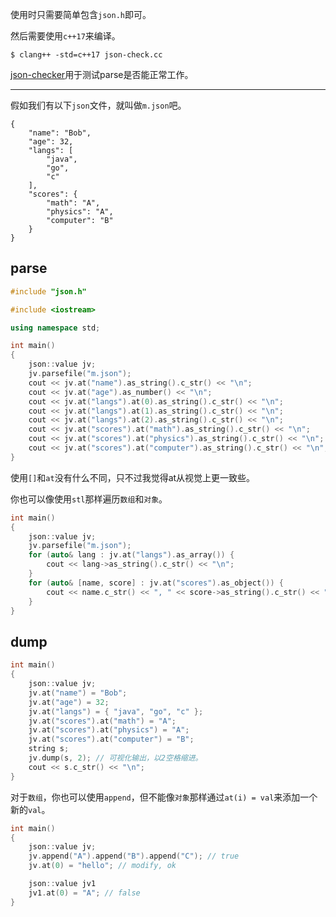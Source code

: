 使用时只需要简单包含`json.h`即可。

然后需要使用`c++17`来编译。

```
$ clang++ -std=c++17 json-check.cc
```

[json-checker](https://www.json.org/JSON_checker/)用于测试parse是否能正常工作。

---
假如我们有以下`json`文件，就叫做`m.json`吧。
```
{
    "name": "Bob",
    "age": 32,
    "langs": [
        "java",
        "go",
        "c"
    ],
    "scores": {
        "math": "A",
        "physics": "A",
        "computer": "B"
    }
}
```
parse
---
```cpp
#include "json.h"

#include <iostream>

using namespace std;

int main()
{
    json::value jv;
    jv.parsefile("m.json");
    cout << jv.at("name").as_string().c_str() << "\n";
    cout << jv.at("age").as_number() << "\n";
    cout << jv.at("langs").at(0).as_string().c_str() << "\n";
    cout << jv.at("langs").at(1).as_string().c_str() << "\n";
    cout << jv.at("langs").at(2).as_string().c_str() << "\n";
    cout << jv.at("scores").at("math").as_string().c_str() << "\n";
    cout << jv.at("scores").at("physics").as_string().c_str() << "\n";
    cout << jv.at("scores").at("computer").as_string().c_str() << "\n";
}
```
使用`[]`和`at`没有什么不同，只不过我觉得at从视觉上更一致些。

你也可以像使用`stl`那样遍历`数组`和`对象`。
```cpp
int main()
{
    json::value jv;
    jv.parsefile("m.json");
    for (auto& lang : jv.at("langs").as_array()) {
        cout << lang->as_string().c_str() << "\n";
    }
    for (auto& [name, score] : jv.at("scores").as_object()) {
        cout << name.c_str() << ", " << score->as_string().c_str() << "\n";
    }
}
```
dump
---
```cpp
int main()
{
    json::value jv;
    jv.at("name") = "Bob";
    jv.at("age") = 32;
    jv.at("langs") = { "java", "go", "c" };
    jv.at("scores").at("math") = "A";
    jv.at("scores").at("physics") = "A";
    jv.at("scores").at("computer") = "B";
    string s;
    jv.dump(s, 2); // 可视化输出，以2空格缩进。
    cout << s.c_str() << "\n";
}
```
对于`数组`，你也可以使用`append`，但不能像`对象`那样通过`at(i) = val`来添加一个新的`val`。
```cpp
int main()
{
    json::value jv;
    jv.append("A").append("B").append("C"); // true
    jv.at(0) = "hello"; // modify, ok

    json::value jv1
    jv1.at(0) = "A"; // false
}
```
